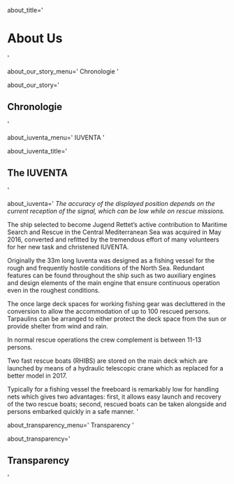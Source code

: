 about_title='
# About Us
'

about_our_story_menu='
Chronologie
'

about_our_story='
## Chronologie
'

about_iuventa_menu='
IUVENTA
'

about_iuventa_title='
## The IUVENTA
'

about_iuventa='
*The accuracy of the displayed position depends on the current reception of the signal, which can be low while on rescue missions.*

The ship selected to become Jugend Rettet’s active contribution to Maritime Search and Rescue in the Central Mediterranean Sea was acquired in May 2016, converted and refitted by the tremendous effort of many volunteers for her new task and christened IUVENTA.

Originally the 33m long Iuventa was designed as a fishing vessel for the rough and frequently hostile conditions of the North Sea. Redundant features can be found throughout the ship such as two auxiliary engines and design elements of the main engine that ensure continuous operation even in the roughest conditions.

The once large deck spaces for working fishing gear was decluttered in the conversion to allow the accommodation of up to 100 rescued persons. Tarpaulins can be arranged to either protect the deck space from the sun or provide shelter from wind and rain.

In normal rescue operations the crew complement is between 11-13 persons.

Two fast rescue boats (RHIBS) are stored on the main deck which are launched by means of a hydraulic telescopic crane which as replaced for a better model in 2017.

Typically for a fishing vessel the freeboard is remarkably low for handling nets which gives two advantages: first, it allows easy launch and recovery of the two rescue boats; second, rescued boats can be taken alongside and persons embarked quickly in a safe manner.
'

about_transparency_menu='
Transparency
'

about_transparency='
## Transparency
'
